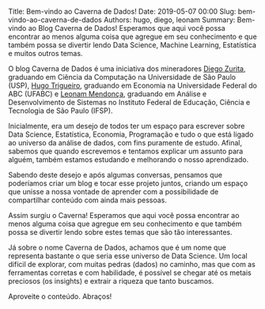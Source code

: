 Title: Bem-vindo ao Caverna de Dados!
Date: 2019-05-07 00:00
Slug: bem-vindo-ao-caverna-de-dados
Authors: hugo, diego, leonam
Summary: Bem-vindo ao Blog Caverna de Dados! Esperamos que aqui você possa encontrar ao menos alguma coisa que agregue em seu conhecimento e que também possa se divertir lendo Data Science, Machine Learning, Estatística e muitos outros temas.

O blog Caverna de Dados é uma iniciativa dos mineradores [Diego Zurita](/author/diego), graduando em Ciência da Computação na Universidade de São Paulo (USP), [Hugo Trigueiro](/author/hugo), graduando em Economia na Universidade Federal do ABC (UFABC) e [Leonam Mendonça](/author/leonam), graduando em Análise e Desenvolvimento de Sistemas no Instituto Federal de Educação, Ciência e Tecnologia de São Paulo (IFSP).

Inicialmente, era um desejo de todos ter um espaço para escrever sobre Data Science, Estatística, Economia, Programação e tudo o que está ligado ao universo da análise de dados, com fins puramente de estudo. Afinal, sabemos que quando escrevemos e tentamos explicar um assunto para alguém, também estamos estudando e melhorando o nosso aprendizado.

Sabendo deste desejo e após algumas conversas, pensamos que poderíamos criar um blog e tocar esse projeto juntos, criando um espaço que unisse a nossa vontade de aprender com a possibilidade de compartilhar conteúdo com ainda mais pessoas.

Assim surgiu o Caverna! Esperamos que aqui você possa encontrar ao menos alguma coisa que agregue em seu conhecimento e que também possa se divertir lendo sobre estes temas que são tão interessantes.

Já sobre o nome Caverna de Dados, achamos que é um nome que representa bastante o que seria esse universo de Data Science. Um local difícil de explorar, com muitas pedras (dados) no caminho, mas que com as ferramentas corretas e com habilidade, é possível se chegar até os metais preciosos (os insights) e extrair a riqueza que tanto buscamos.

Aproveite o conteúdo. Abraços!